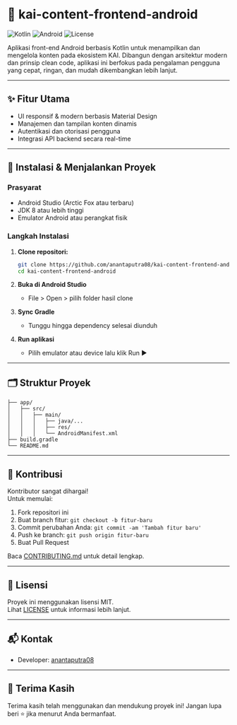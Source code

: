 # 🚀 kai-content-frontend-android

![Kotlin](https://img.shields.io/badge/Kotlin-100%25-blueviolet)
![Android](https://img.shields.io/badge/Android-Frontend-green)
![License](https://img.shields.io/badge/License-MIT-yellow.svg)

Aplikasi front-end Android berbasis Kotlin untuk menampilkan dan mengelola konten pada ekosistem KAI. Dibangun dengan arsitektur modern dan prinsip clean code, aplikasi ini berfokus pada pengalaman pengguna yang cepat, ringan, dan mudah dikembangkan lebih lanjut.

---

## ✨ Fitur Utama

- UI responsif & modern berbasis Material Design
- Manajemen dan tampilan konten dinamis
- Autentikasi dan otorisasi pengguna
- Integrasi API backend secara real-time

---

## 🔧 Instalasi & Menjalankan Proyek

### Prasyarat

- Android Studio (Arctic Fox atau terbaru)
- JDK 8 atau lebih tinggi
- Emulator Android atau perangkat fisik

### Langkah Instalasi

1. **Clone repositori:**
   ```bash
   git clone https://github.com/anantaputra08/kai-content-frontend-android.git
   cd kai-content-frontend-android
   ```

2. **Buka di Android Studio**
   - File > Open > pilih folder hasil clone
   
3. **Sync Gradle**
   - Tunggu hingga dependency selesai diunduh

4. **Run aplikasi**
   - Pilih emulator atau device lalu klik Run ▶️

---

## 🗂️ Struktur Proyek

```
├── app/
│   ├── src/
│   │   ├── main/
│   │   │   ├── java/...
│   │   │   ├── res/
│   │   │   └── AndroidManifest.xml
├── build.gradle
└── README.md
```

---

## 🤝 Kontribusi

Kontributor sangat dihargai!  
Untuk memulai:

1. Fork repositori ini
2. Buat branch fitur: `git checkout -b fitur-baru`
3. Commit perubahan Anda: `git commit -am 'Tambah fitur baru'`
4. Push ke branch: `git push origin fitur-baru`
5. Buat Pull Request

Baca [CONTRIBUTING.md](CONTRIBUTING.md) untuk detail lengkap.

---

## 📄 Lisensi

Proyek ini menggunakan lisensi MIT.  
Lihat [LICENSE](LICENSE) untuk informasi lebih lanjut.

---

## 📬 Kontak

- Developer: [anantaputra08](https://github.com/anantaputra08)

---

## 🙏 Terima Kasih

Terima kasih telah menggunakan dan mendukung proyek ini! Jangan lupa beri ⭐️ jika menurut Anda bermanfaat.
